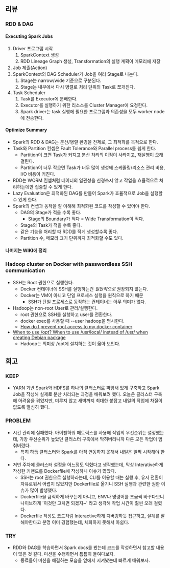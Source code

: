 ## 리뷰
### RDD & DAG
#### Executing Spark Jobs
1. Driver 프로그램 시작
	1. SparkContext 생성
	2. RDD Lineage Graph 생성, Transformation의 실행 계획이 메모리에 저장
2. Job 제출(Action)
3. SparkContext의 DAG Scheduler가 Job을 여러 Stage로 나눈다.
	1. Stage는 narrow/wide 기준으로 구분된다.
	2. Stage는 내부에서 다시 병렬로 처리 단위의 Task로 쪼개진다.
4. Task Scheduler
	1. Task를 Executor에 분배한다.
	2. Executor를 실행하기 위한 리소스를 Cluster Manager에 요청한다.
	3. Spark driver는 task 실행에 필요한 프로그램과 의존성을 모두 worker node에 전송한다.
#### Optimize Summary
- Spark의 RDD & DAG는 분산/병렬 환경을 전제로, 그 최적화를 목적으로 한다.
- Task와 Partition 컨셉은 Fault Tolerance와 Parallel process를 쉽게 한다.
	- Partition이 크면 Task가 커지고 분산 처리의 이점이 사라지고, 재실행이 오래 걸린다.
	- Partition이 너무 작으면 Task가 너무 많이 생성돼 스케줄링/리소스 관리 비용, I/O 비용이 커진다.
- RDD는 WORM 컨셉처럼 데이터의 일관성을 신경쓰지 않고 작업을 효율적으로 처리하는데만 집중할 수 있게 한다.
- Lazy Evaluation은 최적화된 DAG를 만들어 Spark가 효율적으로 Job을 실행할 수 있게 한다.
- Spark의 컨셉과 동작을 잘 이해해 최적화된 코드를 작성할 수 있어야 한다.
	- DAG의 Stage가 적을 수록 좋다.
		- Stage의 Boundary가 적다 = Wide Transformation이 적다.
	- Stage의 Task가 적을 수록 좋다.
	- 같은 기능을 처리할 때 RDD를 적게 생성할수록 좋다.
	- Partition 수, 메모리 크기 단위까지 최적화할 수도 있다.
#### 나머지는 WIKI에 정리
### Hadoop cluster on Docker with passwordless SSH communication
- SSH는 Root 권한으로 실행한다.
	- Docker 컨테이너에 SSH를 실행하는건 *일반적으로* 권장되지 않는다.
	- Docker는 VM이 아니고 단일 프로세스 실행을 원칙으로 하기 때문
		- SSH가 단일 프로세스로 동작하는 컨테이너는 아무 의미가 없다.
 - Hadoop는 non-root User로 관리/실행한다.
	 -  root 권한으로 SSH를 실행하고 user를 전환한다.
	 - docker exec를 사용할 때 --user hadoop을 명시한다.
	 - [How do I prevent root access to my docker container](https://stackoverflow.com/questions/57731428/how-do-i-prevent-root-access-to-my-docker-container)
 - [When to use /opt? When to use /usr/local/ instead of /usr/ when creating Debian package](https://stackoverflow.com/questions/56872629/when-to-use-opt-when-to-use-usr-local-instead-of-usr-when-creating-debian)
	 - Hadoop는 의미상 /opt에 설치하는 것이 옳아 보인다.
## 회고
### KEEP
- YARN 기반 Spark와 HDFS를 하나의 클러스터로 짜임새 있게 구축하고 Spark Job을 작성해 실제로 분산 처리되는 과정을 배워보려 했다. 오늘은 클러스터 구축에 어려움을 겪었지만, 미루지 않고 새벽까지 최대한 붙잡고 내일의 작업에 차질이 없도록 열심히 했다.
### PROBLEM
- 시간 관리에 실패했다. 아이젠하워 매트릭스를 사용해 작업의 우선순위는 설정했는데, 가장 우선순위가 높았던 클러스터 구축에서 막혀버리니까 다른 모든 작업이 멈춰버렸다.
	- 특히 하둡 클러스터와 Spark를 아직 연동하지 못해서 내일은 일찍 시작해야 한다.
- 저번 주차에 클러스터 설정을 어느정도 익혔다고 생각했는데, 막상 Interative하게 작성한 커맨드를 Dockerfile에 작성하니 이슈가 많았다.
	- SSH는 root 권한으로 실행하라는데, CLI를 이용할 때는 실행 후, 유저 전환이 자유로워서 어렵지 않았지만 Dockerfile로 옮기니 SSH 실행과 관련한 권한 이슈가 많이 발생했다.
	- Dockerfile을 큼직하게 바꾸는게 아니고, ENV나 명령어를 조금씩 바꾸다보니 나이브하게 '이것만 고치면 되겠지~' 라고 생각해 작업 시간이 훪씬 오래 걸렸다.
	- Dockerfile 작성도 코드처럼 Interactive하게 디버깅하듯 접근하고, 설계를 잘해야한다고 분명 이미 경험했는데, 체화하지 못해서 아쉽다.
### TRY
- RDD와 DAG를 학습하면서 Spark docs를 봤는데 코드를 작성하면서 참고할 내용이 많은 것 같다. 미션을 수행하면서 틈틈히 들여다보자.
	- 동료들이 미션을 해결하는 모습을 옆에서 지켜봤는데 빠르게 배워보자.